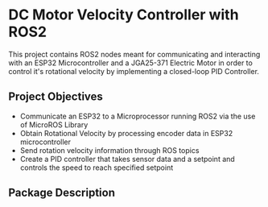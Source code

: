 # DC Motor Velocity Controller with ROS2

This project contains ROS2 nodes meant for communicating and interacting with an ESP32 Microcontroller and a JGA25-371 Electric Motor in order to control it's rotational velocity by implementing a closed-loop PID Controller.

## Project Objectives
- Communicate an ESP32 to a Microprocessor running ROS2 via the use of MicroROS Library
- Obtain Rotational Velocity by processing encoder data in ESP32 microcontroller
- Send rotation velocity information through ROS topics
- Create a PID controller that takes sensor data and a setpoint and controls the speed to reach specified setpoint

## Package Description

